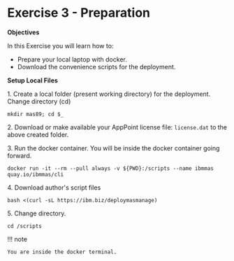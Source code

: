 # Exercise 3 - Preparation

**Objectives**

In this Exercise you will learn how to:

* Prepare your local laptop with docker.
* Download the convenience scripts for the deployment.

**Setup Local Files**

1\. Create a local folder (present working directory) for the deployment. Change directory (cd)

```shell
mkdir mas89; cd $_
```

2\. Download or make available your AppPoint license file: `license.dat` to the above created folder.

3\. Run the docker container. You will be inside the docker container going forward.

```shell
docker run -it --rm --pull always -v ${PWD}:/scripts --name ibmmas quay.io/ibmmas/cli
```

4\. Download author's script files

```shell
bash <(curl -sL https://ibm.biz/deploymasmanage)
```

5\. Change directory.

```shell
cd /scripts
```

!!! note

    You are inside the docker terminal. 